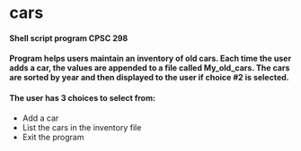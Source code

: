 # cars
#### Shell script program CPSC 298
#### Program helps users maintain an inventory of old cars. Each time the user adds a car, the values are appended to a file called My_old_cars. The cars are sorted by year and then displayed to the user if choice #2 is selected. 

#### The user has 3 choices to select from:

* Add a car
* List the cars in the inventory file
* Exit the program 
